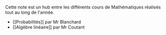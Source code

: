 Cette note est un hub entre les différents cours de Mathématiques réalisés tout au long de l'année.
- [[Probabilités]] par Mr Blanchard
- [[Algèbre linéaire]] par Mr Coutant